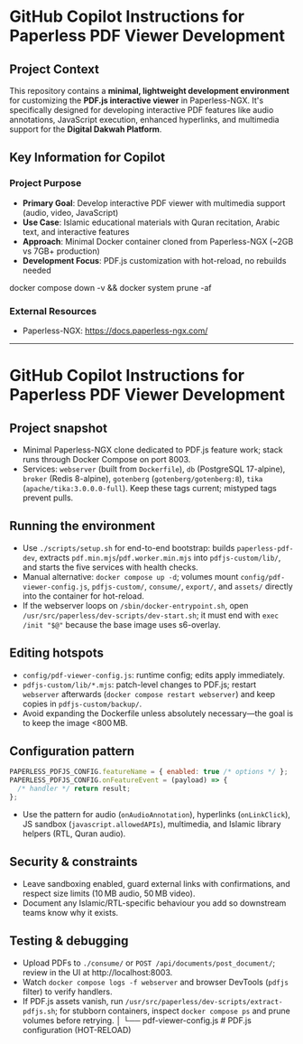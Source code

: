 # GitHub Copilot Instructions for Paperless PDF Viewer Development

## Project Context

This repository contains a **minimal, lightweight development environment** for customizing the **PDF.js interactive viewer** in Paperless-NGX. It's specifically designed for developing interactive PDF features like audio annotations, JavaScript execution, enhanced hyperlinks, and multimedia support for the **Digital Dakwah Platform**.

## Key Information for Copilot

### Project Purpose

- **Primary Goal**: Develop interactive PDF viewer with multimedia support (audio, video, JavaScript)
- **Use Case**: Islamic educational materials with Quran recitation, Arabic text, and interactive features
- **Approach**: Minimal Docker container cloned from Paperless-NGX (~2GB vs 7GB+ production)
- **Development Focus**: PDF.js customization with hot-reload, no rebuilds needed

docker compose down -v && docker system prune -af

### External Resources

- Paperless-NGX: https://docs.paperless-ngx.com/

---

# GitHub Copilot Instructions for Paperless PDF Viewer Development

## Project snapshot

- Minimal Paperless-NGX clone dedicated to PDF.js feature work; stack runs through Docker Compose on port 8003.
- Services: `webserver` (built from `Dockerfile`), `db` (PostgreSQL 17-alpine), `broker` (Redis 8-alpine), `gotenberg` (`gotenberg/gotenberg:8`), `tika` (`apache/tika:3.0.0.0-full`). Keep these tags current; mistyped tags prevent pulls.

## Running the environment

- Use `./scripts/setup.sh` for end-to-end bootstrap: builds `paperless-pdf-dev`, extracts `pdf.min.mjs`/`pdf.worker.min.mjs` into `pdfjs-custom/lib/`, and starts the five services with health checks.
- Manual alternative: `docker compose up -d`; volumes mount `config/pdf-viewer-config.js`, `pdfjs-custom/`, `consume/`, `export/`, and `assets/` directly into the container for hot-reload.
- If the webserver loops on `/sbin/docker-entrypoint.sh`, open `/usr/src/paperless/dev-scripts/dev-start.sh`; it must end with `exec /init "$@"` because the base image uses s6-overlay.

## Editing hotspots

- `config/pdf-viewer-config.js`: runtime config; edits apply immediately.
- `pdfjs-custom/lib/*.mjs`: patch-level changes to PDF.js; restart `webserver` afterwards (`docker compose restart webserver`) and keep copies in `pdfjs-custom/backup/`.
- Avoid expanding the Dockerfile unless absolutely necessary—the goal is to keep the image <800 MB.

## Configuration pattern

```javascript
PAPERLESS_PDFJS_CONFIG.featureName = { enabled: true /* options */ };
PAPERLESS_PDFJS_CONFIG.onFeatureEvent = (payload) => {
  /* handler */ return result;
};
```

- Use the pattern for audio (`onAudioAnnotation`), hyperlinks (`onLinkClick`), JS sandbox (`javascript.allowedAPIs`), multimedia, and Islamic library helpers (RTL, Quran audio).

## Security & constraints

- Leave sandboxing enabled, guard external links with confirmations, and respect size limits (10 MB audio, 50 MB video).
- Document any Islamic/RTL-specific behaviour you add so downstream teams know why it exists.

## Testing & debugging

- Upload PDFs to `./consume/` or `POST /api/documents/post_document/`; review in the UI at http://localhost:8003.
- Watch `docker compose logs -f webserver` and browser DevTools (`pdfjs` filter) to verify handlers.
- If PDF.js assets vanish, run `/usr/src/paperless/dev-scripts/extract-pdfjs.sh`; for stubborn containers, inspect `docker compose ps` and prune volumes before retrying.
  │ └── pdf-viewer-config.js # PDF.js configuration (HOT-RELOAD)
